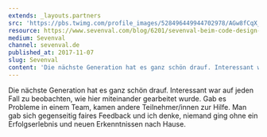 ```yaml
---
extends: _layouts.partners
src: 'https://pbs.twimg.com/profile_images/528496449944702978/AGw8fCqX_400x400.jpeg'
resource: https://www.sevenval.com/blog/6201/sevenval-beim-code-design-camp-berlin/
medium: Sevenval
channel: sevenval.de
published_at: 2017-11-07
slug: Sevenval
content: 'Die nächste Generation hat es ganz schön drauf. Interessant war auf jeden Fall zu beobachten, wie hier miteinander gearbeitet wurde. Gab es Probleme in einem Team, kamen andere Teilnehmer/innen zur Hilfe. Man gab sich gegenseitig faires Feedback und ich denke, niemand ging ohne ein Erfolgserlebnis und neuen Erkenntnissen nach Hause.'
---
```


Die nächste Generation hat es ganz schön drauf. Interessant war auf jeden Fall zu beobachten, wie hier miteinander gearbeitet wurde. Gab es Probleme in einem Team, kamen andere Teilnehmer/innen zur Hilfe. Man gab sich gegenseitig faires Feedback und ich denke, niemand ging ohne ein Erfolgserlebnis und neuen Erkenntnissen nach Hause.